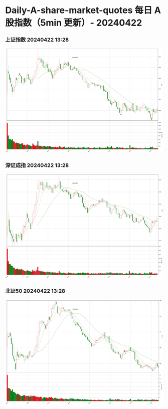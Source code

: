 
# Daily-A-share-market-quotes 每日 A 股指数（5min 更新）- 20240422

### 上证指数 20240422 13:28
![](./fig/2024/4/20240422-sh000001.png)

### 深证成指 20240422 13:28
![](./fig/2024/4/20240422-sz399001.png)

### 北证50 20240422 13:28
![](./fig/2024/4/20240422-bj899050.png)
